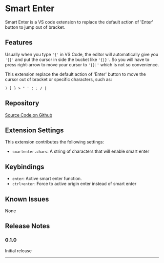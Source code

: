 # Smart Enter

Smart Enter is a VS code extension to replace the default action of 'Enter' button to jump out of bracket.

## Features

Usually when you type `'{'` in VS Code, the editor will automatically give you `'{}'` and put the cursor in side the bucket like `'{|}'`. So you will have to press right-arrow to move your cursor to `'{}|'` which is not so convenience.

This extension replace the default action of 'Enter' button to move the cursor out of bracket or specific characters, such as:
```
) ] } > " ' : ; / |
```

## Repository
[Source Code on Github](https://github.com/vinlyx/vscode-smartenter)

## Extension Settings

This extension contributes the following settings:

* `smartenter.chars`: A string of characters that will enable smart enter

## Keybindings
* `enter`: Active smart enter function.
* `ctrl+enter`: Force to active origin enter instead of smart enter

## Known Issues

None

## Release Notes


### 0.1.0

Initial release


-----------------------------------------------------------------------------------------------------------

